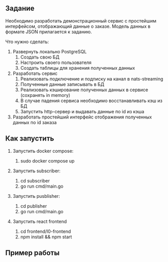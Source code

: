 ## Задание

Необходимо разработать демонстрационный сервис с простейшим интерфейсом, отображающий данные о заказе. Модель данных в формате JSON прилагается к заданию.	

Что нужно сделать:

1. Развернуть локально PostgreSQL
   1. Создать свою БД
   2. Настроить своего пользователя
   3. Создать таблицы для хранения полученных данных
2. Разработать сервис
   1. Реализовать подключение и подписку на канал в nats-streaming
   2. Полученные данные записывать в БД
   3. Реализовать кэширование полученных данных в сервисе (сохранять in memory)
   4. В случае падения сервиса необходимо восстанавливать кэш из БД
   5. Запустить http-сервер и выдавать данные по id из кэша
3. Разработать простейший интерфейс отображения полученных данных по id заказа

## Как запустить

1. Запустить docker compose: 
   1. sudo docker compose up

2. Запустить subscriber: 
   1. cd subscriber
   2. go run cmd/main.go
3. Запустить pusblisher:
   1. cd publisher
   2. go run cmd/main.go
4. Запустить react frontend
   1. cd frontend/l0-frontend
   2. npm install && npm start

## Пример работы

<image src="https://github.com/rugewit/L0-task/blob/main/github_images/1.png" alt="">

<image src="https://github.com/rugewit/L0-task/blob/main/github_images/2.png" alt="">

<image src="https://github.com/rugewit/L0-task/blob/main/github_images/3.png" alt="">